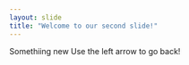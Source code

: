 ```yaml
---
layout: slide
title: "Welcome to our second slide!"
---
```

Somethiing new
Use the left arrow to go back!